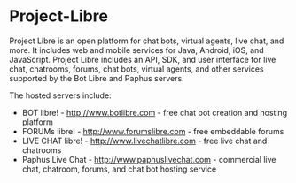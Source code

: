 Project-Libre
=============

Project Libre is an open platform for chat bots, virtual agents, live chat, and more. It includes web and mobile services for Java, Android, iOS, and JavaScript. Project Libre includes an API, SDK, and user interface for live chat, chatrooms, forums, chat bots, virtual agents, and other services supported by the Bot Libre and Paphus servers.

The hosted servers include:

* BOT libre! - http://www.botlibre.com - free chat bot creation and hosting platform
* FORUMs libre! - http://www.forumslibre.com - free embeddable forums
* LIVE CHAT libre! - http://www.livechatlibre.com - free live chat and chatrooms
* Paphus Live Chat - http://www.paphuslivechat.com - commercial live chat, chatroom, forums, and chat bot hosting service
